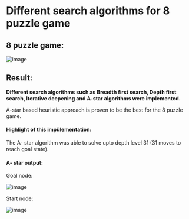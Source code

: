 # Different search algorithms for 8 puzzle game

## 8 puzzle game:
![image](https://user-images.githubusercontent.com/67763094/124458832-bfa01a00-dd8d-11eb-97be-769722f7a868.png)



## Result:

__Different search algorithms such as Breadth first search, Depth first search, Iterative deepening and A-star algorithms were implemented.__

A-star based heuristic approach is proven to be the best for the 8 puzzle game.

#### Highlight of this impülementation: 
The A- star algorithm was able to solve upto depth level 31 (31 moves to reach goal state).

#### A- star output:
Goal node: 

![image](https://user-images.githubusercontent.com/67763094/124459590-92a03700-dd8e-11eb-9f41-2404e7ad3a08.png)


Start node:

![image](https://user-images.githubusercontent.com/67763094/124459618-99c74500-dd8e-11eb-856f-745ec352553f.png)


